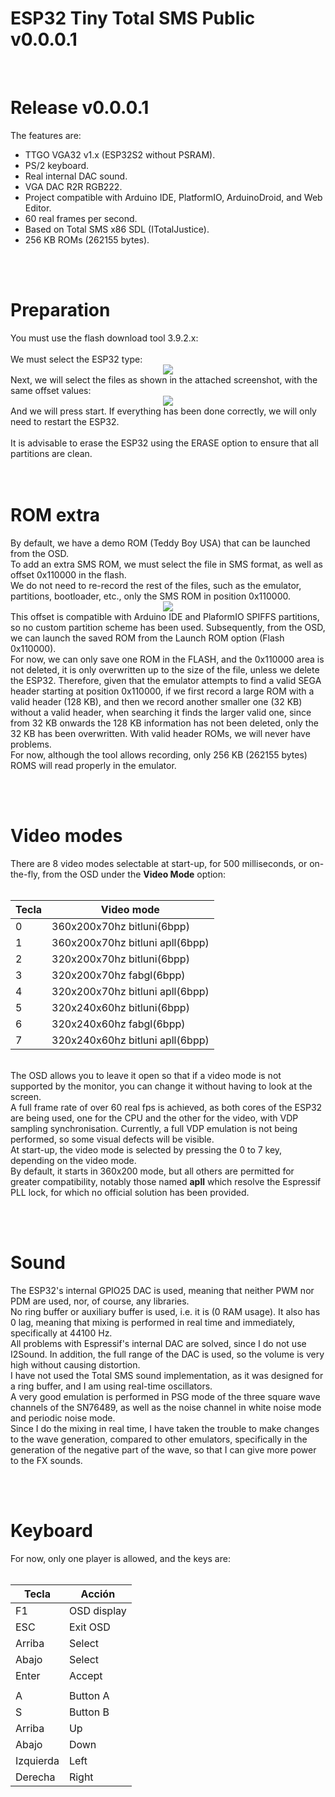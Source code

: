 # ESP32 Tiny Total SMS Public v0.0.0.1
<br>
<h1>Release v0.0.0.1</h1>
The features are:
<ul>
 <li>TTGO VGA32 v1.x (ESP32S2 without PSRAM).</li>
 <li>PS/2 keyboard.</li>
 <li>Real internal DAC sound.</li>
 <li>VGA DAC R2R RGB222.</li>
 <li>Project compatible with Arduino IDE, PlatformIO, ArduinoDroid, and Web Editor.</li>
 <li>60 real frames per second.</li>
 <li>Based on Total SMS x86 SDL (ITotalJustice).</li>
 <li>256 KB ROMs (262155 bytes).</li>
</ul>


<br><br>
<h1>Preparation</h1>
You must use the flash download tool 3.9.2.x:<br><br>
We must select the ESP32 type:
<center><img src='https://raw.githubusercontent.com/rpsubc8/ESP32TinyTotalSMSPublic/main/preview/flash00.gif'></center>
Next, we will select the files as shown in the attached screenshot, with the same offset values:
<center><img src='https://raw.githubusercontent.com/rpsubc8/ESP32TinyTotalSMSPublic/main/preview/flash01.gif'></center>
And we will press start. If everything has been done correctly, we will only need to restart the ESP32. 
<br><br>
It is advisable to erase the ESP32 using the ERASE option to ensure that all partitions are clean.<br>
<br><br>


<h1>ROM extra</h1>
By default, we have a demo ROM (Teddy Boy USA) that can be launched from the OSD.<br>
To add an extra SMS ROM, we must select the file in SMS format, as well as offset 0x110000 in the flash.<br>
We do not need to re-record the rest of the files, such as the emulator, partitions, bootloader, etc., only the SMS ROM in position 0x110000.
<center><img src='https://raw.githubusercontent.com/rpsubc8/ESP32TinyTotalSMSPublic/main/preview/extrom.gif'></center>
This offset is compatible with Arduino IDE and PlaformIO SPIFFS partitions, so no custom partition scheme has been used.
Subsequently, from the OSD, we can launch the saved ROM from the Launch ROM option (Flash 0x110000).<br>
For now, we can only save one ROM in the FLASH, and the 0x110000 area is not deleted, it is only overwritten up to the size of the file, unless we delete
the ESP32. Therefore, given that the emulator attempts to find a valid SEGA header starting at position 0x110000, if we first record a large ROM with 
a valid header (128 KB), and then we record another smaller one (32 KB) without a valid header, when searching it finds the larger valid one, since
from 32 KB onwards the 128 KB information has not been deleted, only the 32 KB has been overwritten. With valid header ROMs, we will never have problems.<br>
For now, although the tool allows recording, only 256 KB (262155 bytes) ROMS will read properly in the emulator.


<br><br>
<h1>Video modes</h1>
There are 8 video modes selectable at start-up, for 500 milliseconds, or on-the-fly, from the OSD under the <b>Video Mode</b> option:<br><br>

| Tecla | Video mode                         |
| ----- | -----------------------------------|
|   0   | 360x200x70hz bitluni(6bpp)         |
|   1   | 360x200x70hz bitluni apll(6bpp)    |
|   2   | 320x200x70hz bitluni(6bpp)         |
|   3   | 320x200x70hz fabgl(6bpp)           |
|   4   | 320x200x70hz bitluni apll(6bpp)    |
|   5   | 320x240x60hz bitluni(6bpp)         |
|   6   | 320x240x60hz fabgl(6bpp)           |
|   7   | 320x240x60hz bitluni apll(6bpp)    |
<br>
The OSD allows you to leave it open so that if a video mode is not supported by the monitor, you can change it without having to look at the screen.<br>
A full frame rate of over 60 real fps is achieved, as both cores of the ESP32 are being used, one for the CPU and the other for the video, with 
VDP sampling synchronisation. Currently, a full VDP emulation is not being performed, so some visual defects will be visible.

<br>
At start-up, the video mode is selected by pressing the 0 to 7 key, depending on the video mode.<br>
By default, it starts in 360x200 mode, but all others are permitted for greater compatibility, notably those named <b>apll</b> which resolve
the Espressif PLL lock, for which no official solution has been provided.

<br><br>
<h1>Sound</h1>
The ESP32's internal GPIO25 DAC is used, meaning that neither PWM nor PDM are used, nor, of course, any libraries.<br>
No ring buffer or auxiliary buffer is used, i.e. it is (0 RAM usage). It also has 0 lag, meaning that mixing is performed in real time and
immediately, specifically at 44100 Hz.<br>
All problems with Espressif's internal DAC are solved, since I do not use I2Sound.
In addition, the full range of the DAC is used, so the volume is very high without causing distortion.<br>
I have not used the Total SMS sound implementation, as it was designed for a ring buffer, and I am using real-time oscillators.<br>
A very good emulation is performed in PSG mode of the three square wave channels of the SN76489, as well as the noise channel in white noise mode and periodic noise mode.<br>
Since I do the mixing in real time, I have taken the trouble to make changes to the wave generation, compared to other emulators, specifically in 
the generation of the negative part of the wave, so that I can give more power to the FX sounds.<br>

<br><br>
<h1>Keyboard</h1>
For now, only one player is allowed, and the keys are:<br><br>

| Tecla     | Acción      |
| --------- | ------------|
|  F1       | OSD display |
|  ESC      | Exit OSD    |
| Arriba    | Select      |
| Abajo     | Select      |
| Enter     | Accept      |
|           |             |
|  A        | Button A    |
|  S        | Button B    |
| Arriba    | Up          |
| Abajo     | Down        |
| Izquierda | Left        |
| Derecha   | Right       |
<br>
